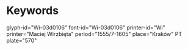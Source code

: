 # Keywords
glyph-id="Wi-03d0106"
font-id="Wi-03d0106"
printer-id="Wi"
printer="Maciej Wirzbięta"
period="1555/7-1605"
place="Kraków"
PT plate="570"
